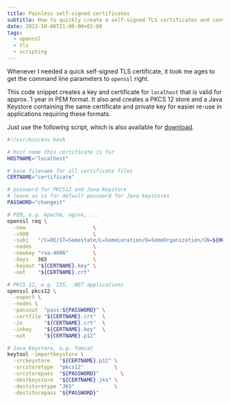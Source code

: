 ```yaml
---
title: Painless self-signed certificates
subtitle: How to quickly create a self-signed TLS certificates and convert it to common formats.
date: 2022-10-06T21:00:00+02:00
tags:
  - openssl
  - tls
  - scripting
---
```


Whenever I needed a quick self-signed TLS certificate, it took me ages
to get the command line parameters to `openssl` right.

This code snippet creates a key and certificate for `localhost` that
is valid for approx. 1 year in PEM format. It also and creates a PKCS 12
store and a Java Keystore containing the same certificate and private key
for easier re-use in applications requiring these formats.

<!--more-->

Just use the following script, which is also available for [download](/attachments/mkselfsignedcert.sh).

```bash
#!/usr/bin/env bash

# host name this certificate is for
HOSTNAME="localhost"

# base filename for all certificate files
CERTNAME="certificate"

# password for PKCS12 and Java Keystore
# leave as is for default password for Java keystores
PASSWORD="changeit"

# PEM, e.g. Apache, nginx, ...
openssl req \
  -new                      \
  -x509                     \
  -subj   "/C=DE/ST=Somestate/L=SomeLocation/O=SomeOrganization/CN=${HOSTNAME}" \
  -nodes                    \
  -newkey "rsa:4096"        \
  -days   365               \
  -keyout "${CERTNAME}.key" \
  -out    "${CERTNAME}.crt"

# PKCS 12, e.g. IIS, .NET applications
openssl pkcs12 \
  -export \
  -nodes \
  -passout  "pass:${PASSWORD}" \
  -certfile "${CERTNAME}.crt"  \
  -in       "${CERTNAME}.crt"  \
  -inkey    "${CERTNAME}.key"  \
  -out      "${CERTNAME}.p12"

# Java Keystore, e.g. Tomcat
keytool -importkeystore \
  -srckeystore   "${CERTNAME}.p12" \
  -srcstoretype  "pkcs12"          \
  -srcstorepass  "${PASSWORD}"       \
  -destkeystore  "${CERTNAME}.jks" \
  -deststoretype "JKS"             \
  -deststorepass "${PASSWORD}"
```
